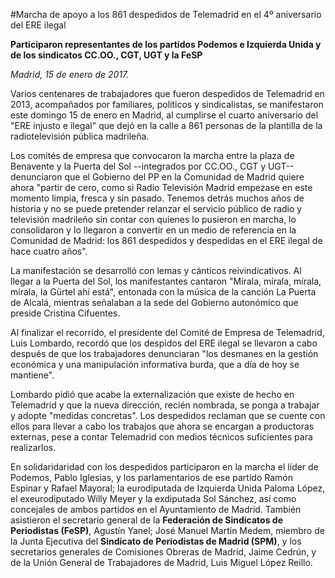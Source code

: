 #Marcha de apoyo a los 861 despedidos de Telemadrid en el 4º aniversario del ERE ilegal

**Participaron representantes de los partidos Podemos e Izquierda Unida y de los sindicatos CC.OO., CGT, UGT y la FeSP**

*Madrid, 15 de enero de 2017.*

Varios centenares de trabajadores que fueron despedidos de Telemadrid en 2013, acompañados por familiares, políticos y sindicalistas, se manifestaron este domingo 15 de enero en Madrid, al cumplirse el cuarto aniversario del "ERE injusto e ilegal" que dejó en la calle a 861 personas de la plantilla de la radiotelevisión pública madrileña.

Los comités de empresa que convocaron la marcha entre la plaza de Benavente y la Puerta del Sol --integrados por CC.OO., CGT y UGT-- denunciaron que el Gobierno del PP en la Comunidad de Madrid quiere ahora "partir de cero, como si Radio Televisión Madrid empezase en este momento limpia, fresca y sin pasado. Tenemos detrás muchos años de historia y no se puede pretender relanzar el servicio público de radio y televisión madrileño sin contar con quienes lo pusieron en marcha, lo consolidaron y lo llegaron a convertir en un medio de referencia en la Comunidad de Madrid: los 861 despedidos y despedidas en el ERE ilegal de hace cuatro años".

La manifestación se desarrolló con lemas y cánticos reivindicativos. Al llegar a la Puerta del Sol, los manifestantes cantaron "Mírala, mírala, mírala, mírala, la Gürtel ahí está", entonada con la música de la canción La Puerta de Alcalá, mientras señalaban a la sede del Gobierno autonómico que preside Cristina Cifuentes.

Al finalizar el recorrido, el presidente del Comité de Empresa de Telemadrid, Luis Lombardo, recordó que los despidos del ERE ilegal se llevaron a cabo después de que los trabajadores denunciaran "los desmanes en la gestión económica y una manipulación informativa burda, que a día de hoy se mantiene".

Lombardo pidió que acabe la externalización que existe de hecho en Telemadrid y que la nueva dirección, recién nombrada, se ponga a trabajar y adopte "medidas concretas". Los despedidos reclaman que se cuente con ellos para llevar a cabo los trabajos que ahora se encargan a productoras externas, pese a contar Telemadrid con medios técnicos suficientes para realizarlos.

En solidaridaridad con los despedidos participaron en la marcha el líder de Podemos, Pablo Iglesias, y los parlamentarios de ese partido Ramón Espinar y Rafael Mayoral; la eurodiputada de Izquierda Unida Paloma López, el exeurodiputado Willy Meyer y la exdiputada Sol Sánchez, así como concejales de ambos partidos en el Ayuntamiento de Madrid. También asistieron el secretario general de la **Federación de Sindicatos de Periodistas (FeSP)**, Agustín Yanel; José Manuel Martín Medem, miembro de la Junta Ejecutiva del **Sindicato de Periodistas de Madrid (SPM)**, y los secretarios generales de Comisiones Obreras de Madrid, Jaime Cedrún, y de la Unión General de Trabajadores de Madrid, Luis Miguel López Reillo.


